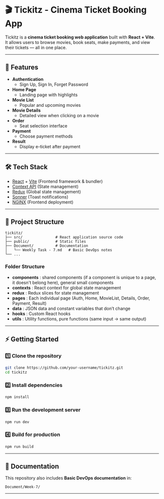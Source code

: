 # 🎬 Tickitz - Cinema Ticket Booking App

Tickitz is a **cinema ticket booking web application** built with **React + Vite**.  
It allows users to browse movies, book seats, make payments, and view their tickets — all in one place.  

---

## 🚀 Features

- **Authentication**
  - Sign Up, Sign In, Forget Password
- **Home Page**
  - Landing page with highlights
- **Movie List**
  - Popular and upcoming movies
- **Movie Details**
  - Detailed view when clicking on a movie
- **Order**
  - Seat selection interface
- **Payment**
  - Choose payment methods
- **Result**
  - Display e-ticket after payment

---

## 🛠️ Tech Stack

- [React](https://react.dev/) + [Vite](https://vitejs.dev/) (Frontend framework & bundler)
- [Context API](https://react.dev/learn/scaling-up-with-reducer-and-context) (State management)
- [Redux](https://redux.js.org/) (Global state management)
- [Sonner](https://sonner.emilkowal.ski/) (Toast notifications)
- [NGINX](https://nginx.org/) (Frontend deployment)

---

## 📂 Project Structure

```
tickitz/
├── src/               # React application source code
├── public/            # Static files
├── Document/          # Documentation
│   └── Weekly Task - 7.md   # Basic DevOps notes
└── ...
```

### Folder Structure

- **components** : shared components (if a component is unique to a page, it doesn't belong here), general small components  
- **contexts** : React context for global state management  
- **redux** : Redux slices for state management  
- **pages** : Each individual page (Auth, Home, MovieList, Details, Order, Payment, Result)  
- **data** : JSON data and constant variables that don’t change  
- **hooks** : Custom React hooks  
- **utils** : Utility functions, pure functions (same input → same output)  

---



## ⚡ Getting Started

### 1️⃣ Clone the repository
```bash
git clone https://github.com/your-username/tickitz.git
cd tickitz
```

### 2️⃣ Install dependencies
```bash
npm install
```

### 3️⃣ Run the development server
```bash
npm run dev
```

### 4️⃣ Build for production
```bash
npm run build
```

---

## 📝 Documentation

This repository also includes **Basic DevOps documentation** in:  

```
Document/Week-7/
```

---